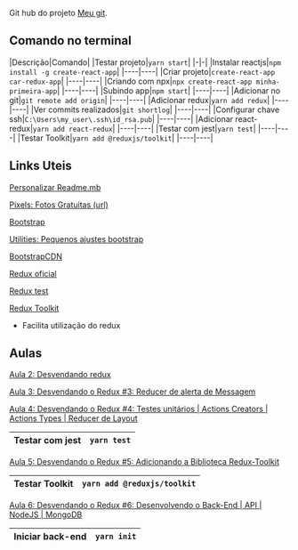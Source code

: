 Git hub do projeto [Meu git](https://github.com/ederpbj/car-redux-app).

## Comando no terminal
|Descrição|Comando|
|Testar projeto|`yarn start`|
|-|-|
|Instalar reactjs|`npm install -g create-react-app`|
|----|----|
|Criar projeto|`create-react-app car-redux-app`|
|----|----|
|Criando com npx|`npx create-react-app minha-primeira-app`|
|----|----|
|Subindo app|`npm start`|
|----|----|
|Adicionar no git|`git remote add origin`|
|----|----|
|Adicionar redux|`yarn add redux`|
|----|----|
|Ver commits realizados|`git shortlog`|
|----|----|
|Configurar chave ssh|`C:\Users\my_user\.ssh\id_rsa.pub`|
|----|----|
|Adicionar react-redux|`yarn add react-redux`|
|----|----|
|Testar com jest|`yarn test`|
|----|----|
|Testar Toolkit|`yarn add @reduxjs/toolkit`|
|----|----|


## Links Uteis 

[Personalizar Readme.mb](https://medium.com/@raullesteves/github-como-fazer-um-readme-md-bonit%C3%A3o-c85c8f154f8)

[Pixels: Fotos Gratuitas (url)](https://www.pexels.com/pt-br/)

[Bootstrap](https://getbootstrap.com/docs/4.4/getting-started/introduction/)

[Utilities: Pequenos ajustes bootstrap](https://getbootstrap.com/docs/4.4/utilities/borders/)

[BootstrapCDN](https://www.bootstrapcdn.com/bootswatch/)

[Redux oficial](https://redux.js.org/)

[Redux test](https://redux.js.org/recipes/writing-tests)

[Redux Toolkit](https://redux-toolkit.js.org/)
- Facilita utilização do redux

## Aulas 

[Aula 2: Desvendando redux ](https://www.youtube.com/watch?v=4LIcojw7484&list=PLK5FPzMuRKlyILd8Jh08M6a1-htpHYzwv&index=2&ab_channel=WashingtonDeveloper)

[Aula 3: Desvendando o Redux #3: Reducer de alerta de Messagem](https://www.youtube.com/watch?v=q0cca7fcpJ0&list=PLK5FPzMuRKlyILd8Jh08M6a1-htpHYzwv&index=3&ab_channel=WashingtonDeveloper)

[Aula 4: Desvendando o Redux #4: Testes unitários | Actions Creators | Actions Types | Reducer de Layout](https://www.youtube.com/watch?v=SpZ3lnT_AbM&list=PLK5FPzMuRKlyILd8Jh08M6a1-htpHYzwv&index=4&ab_channel=WashingtonDeveloper)

|Testar com jest|`yarn test`|
|----|----|

[Aula 5: Desvendando o Redux #5: Adicionando a Biblioteca Redux-Toolkit](https://www.youtube.com/watch?v=QT_nWZwRdLg&list=PLK5FPzMuRKlyILd8Jh08M6a1-htpHYzwv&index=5)

|Testar Toolkit|`yarn add @reduxjs/toolkit`|
|----|----|

[Aula 6: Desvendando o Redux #6: Desenvolvendo o Back-End | API | NodeJS | MongoDB](https://www.youtube.com/watch?v=cYXwh69HXfU&list=PLK5FPzMuRKlyILd8Jh08M6a1-htpHYzwv&index=6&ab_channel=WashingtonDeveloper)

|Iniciar back-end|`yarn init`|
|----|----|